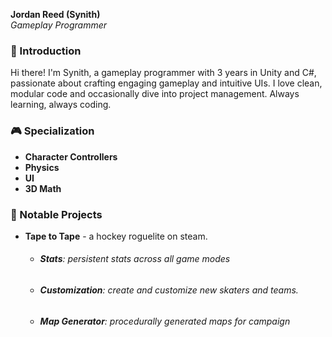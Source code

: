 **Jordan Reed (Synith)** <br> _Gameplay Programmer_

### 👋 Introduction
Hi there! I'm Synith, a gameplay programmer with 3 years in Unity and C#, passionate about crafting engaging gameplay and intuitive UIs. I love clean, modular code and occasionally dive into project management. Always learning, always coding.


### 🎮 Specialization
* **Character Controllers**
* **Physics**
* **UI**
* **3D Math**


### 💼 Notable Projects
* **Tape to Tape** - a hockey roguelite on steam.
  - ###### **Stats**: persistent stats across all game modes
  - ###### **Customization**: create and customize new skaters and teams.
  - ###### **Map Generator**: procedurally generated maps for campaign

<!---
synith/synith is a ✨ special ✨ repository because its `README.md` (this file) appears on your GitHub profile.
You can click the Preview link to take a look at your changes.
--->

